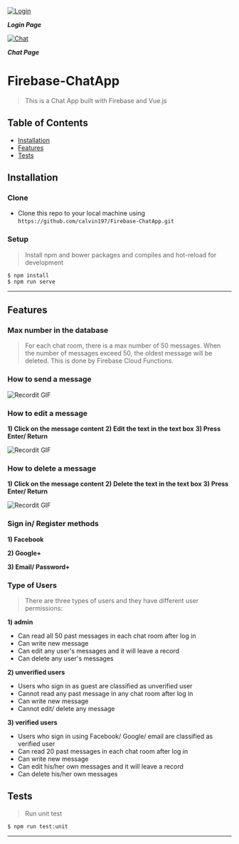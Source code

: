 <a href="https://www.flickr.com/photos/188674698@N05/49957567913/in/dateposted-public/"><img src="https://live.staticflickr.com/65535/49957567913_85dce131be_b.jpg" title="Login"></a>

***Login Page***

<a href="https://www.flickr.com/photos/188674698@N05/49958065786/in/dateposted-public/"><img src="https://live.staticflickr.com/65535/49958065786_73651d02c1_b.jpg" title="Chat"></a>

***Chat Page***

# Firebase-ChatApp

> This is a Chat App built with Firebase and Vue.js

## Table of Contents

- [Installation](#installation)
- [Features](#features)
- [Tests](#tests)

## Installation

### Clone

- Clone this repo to your local machine using `https://github.com/calvin197/Firebase-ChatApp.git`

### Setup

> Install npm and bower packages and compiles and hot-reload for development

```shell
$ npm install
$ npm run serve

```

---

## Features

### Max number in the database

> For each chat room, there is a max number of 50 messages. When the number of messages exceed 50, the oldest message will be deleted. This is done by Firebase Cloud Functions.

### How to send a message

![Recordit GIF](http://g.recordit.co/ufJa2n0Kdg.gif)

### How to edit a message

**1) Click on the message content**
**2) Edit the text in the text box**
**3) Press Enter/ Return**

![Recordit GIF](http://g.recordit.co/gShLErgpAZ.gif)

### How to delete a message

**1) Click on the message content**
**2) Delete the text in the text box**
**3) Press Enter/ Return**

![Recordit GIF](http://g.recordit.co/3r7t8EcRpd.gif)

### Sign in/ Register methods

**1) Facebook**

**2) Google+**

**3) Email/ Password+**

### Type of Users

> There are three types of users and they have different user permissions: 

**1) admin**
- Can read all 50 past messages in each chat room after log in
- Can write new message
- Can edit any user's messages and it will leave a record
- Can delete any user's messages

**2) unverified users**
- Users who sign in as guest are classified as unverified user
- Cannot read any past message in any chat room after log in
- Can write new message
- Cannot edit/ delete any message

**3) verified users**
- Users who sign in using Facebook/ Google/ email are classified as verified user
- Can read 20 past messages in each chat room after log in
- Can write new message
- Can edit his/her own messages and it will leave a record
- Can delete his/her own messages

## Tests 

> Run unit test

```shell
$ npm run test:unit

```

---
